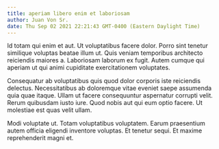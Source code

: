 ```yaml
---
title: aperiam libero enim et laboriosam
author: Juan Von Sr.
date: Thu Sep 02 2021 22:21:43 GMT-0400 (Eastern Daylight Time)
---
```

Id totam qui enim et aut. Ut voluptatibus facere dolor. Porro sint tenetur similique voluptas beatae illum ut. Quis veniam temporibus architecto reiciendis maiores a. Laboriosam laborum ex fugit. Autem cumque qui aperiam ut qui animi cupiditate exercitationem voluptates.

 Consequatur ab voluptatibus quis quod dolor corporis iste reiciendis delectus. Necessitatibus ab doloremque vitae eveniet saepe assumenda quia quae itaque. Ullam ut facere consequuntur aspernatur corrupti velit. Rerum quibusdam iusto iure. Quod nobis aut qui eum optio facere. Ut molestiae est quas velit ullam.

 Modi voluptate ut. Totam voluptatibus voluptatem. Earum praesentium autem officia eligendi inventore voluptas. Et tenetur sequi. Et maxime reprehenderit magni et.
